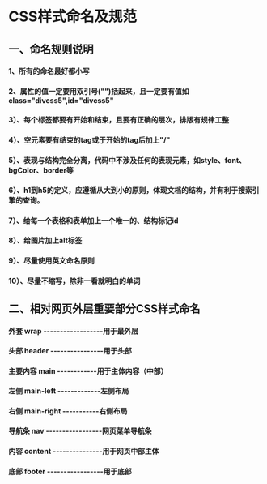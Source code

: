 # CSS样式命名及规范
## 一、命名规则说明
#### 1、所有的命名最好都小写  
#### 2、属性的值一定要用双引号("")括起来，且一定要有值如class="divcss5",id="divcss5"  
#### 3）、每个标签都要有开始和结束，且要有正确的层次，排版有规律工整  
#### 4）、空元素要有结束的tag或于开始的tag后加上"/"  
#### 5）、表现与结构完全分离，代码中不涉及任何的表现元素，如style、font、bgColor、border等  
#### 6）、h1到h5的定义，应遵循从大到小的原则，体现文档的结构，并有利于搜索引擎的查询。  
#### 7）、给每一个表格和表单加上一个唯一的、结构标记id   
#### 8）、给图片加上alt标签  
#### 9）、尽量使用英文命名原则  
#### 10）、尽量不缩写，除非一看就明白的单词

## 二、相对网页外层重要部分CSS样式命名
#### 外套 wrap ------------------用于最外层
#### 头部 header ----------------用于头部
#### 主要内容 main ------------用于主体内容（中部）
#### 左侧 main-left -------------左侧布局
#### 右侧 main-right -----------右侧布局
#### 导航条 nav -----------------网页菜单导航条
#### 内容 content ---------------用于网页中部主体
#### 底部 footer -----------------用于底部